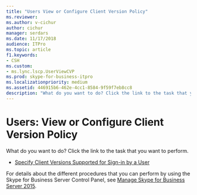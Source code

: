 ```yaml
---
title: "Users View or Configure Client Version Policy"
ms.reviewer: 
ms.author: v-cichur
author: cichur
manager: serdars
ms.date: 11/17/2018
audience: ITPro
ms.topic: article
f1.keywords:
- CSH
ms.custom:
- ms.lync.lscp.UserViewCVP
ms.prod: skype-for-business-itpro
ms.localizationpriority: medium
ms.assetid: 446915b6-462e-4cc1-8584-9f59f7eb8cc8
description: "What do you want to do? Click the link to the task that you want to perform."
---
```


# Users: View or Configure Client Version Policy

What do you want to do? Click the link to the task that you want to perform.

- [Specify Client Versions Supported for Sign-in by a User](/previous-versions/office/lync-server-2013/lync-server-2013-assign-a-per-user-client-version-policy)

For details about the different procedures that you can perform by using the Skype for Business Server Control Panel, see [Manage Skype for Business Server 2015](../../manage/manage.md).